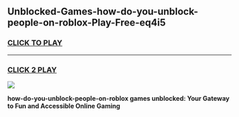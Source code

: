 
## Unblocked-Games-how-do-you-unblock-people-on-roblox-Play-Free-eq4i5
<h3>
<a href="https://premium76.site?title=how-do-you-unblock-people-on-roblox&ref=10A">CLICK TO PLAY</a></h3>
<hr>

<h3>
<a href="https://premium76.site?title=how-do-you-unblock-people-on-roblox&ref=10A">CLICK 2 PLAY</a>
  
</h3>

<a href="https://premium76.site?title=how-do-you-unblock-people-on-roblox&ref=10A"><img src="https://clearcache.store/games.png"></a>


**how-do-you-unblock-people-on-roblox games unblocked: Your Gateway to Fun and Accessible Online Gaming**
